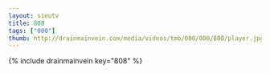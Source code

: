 ```yaml
--- 
layout: sieutv
title: 808
tags: ["000"]
thumb: http://drainmainvein.com/media/videos/tmb/000/000/808/player.jpg
---
```

{% include drainmainvein key="808" %} 
